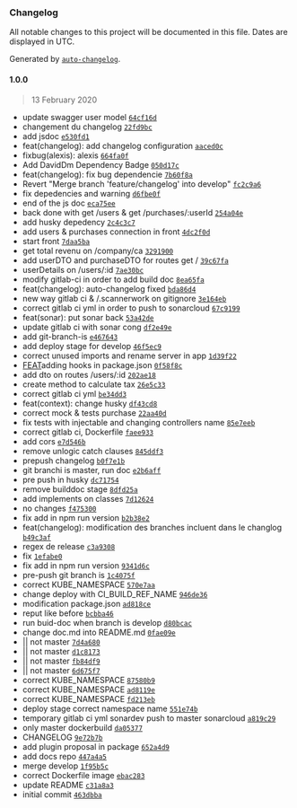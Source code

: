 ### Changelog

All notable changes to this project will be documented in this file. Dates are displayed in UTC.

Generated by [`auto-changelog`](https://github.com/CookPete/auto-changelog).

#### 1.0.0

> 13 February 2020

- update swagger user model [`64cf16d`](https://github.com/Laplo/mspr_ci/commit/64cf16dfbc1967f7058785868ffbaa2ce56c90e3)
- changement du changelog [`22fd9bc`](https://github.com/Laplo/mspr_ci/commit/22fd9bcd4cd8a47519f0c08f11c487d0327b35f3)
- add jsdoc [`e530fd1`](https://github.com/Laplo/mspr_ci/commit/e530fd1bd38c1c69eb9a697cf94dd1ba9a9d2404)
- feat(changelog): add changelog configuration [`aaced0c`](https://github.com/Laplo/mspr_ci/commit/aaced0c1e86b41236d2b25649a3e5cb2fdea82a3)
- fixbug(alexis): alexis [`664fa0f`](https://github.com/Laplo/mspr_ci/commit/664fa0fbc4e1da23a33ee021514eea8501eccdbe)
- Add DavidDm Dependency Badge [`050d17c`](https://github.com/Laplo/mspr_ci/commit/050d17c39ac1535d5809758aa8881839ae533de3)
- feat(changelog): fix bug dependencie [`7b60f8a`](https://github.com/Laplo/mspr_ci/commit/7b60f8addedc97cf575a22abf5bcaa229bf22e25)
- Revert "Merge branch 'feature/changelog' into develop" [`fc2c9a6`](https://github.com/Laplo/mspr_ci/commit/fc2c9a6c0f0e3620d081a434fb2771c939476508)
- fix depedencies and warning [`d6fbe0f`](https://github.com/Laplo/mspr_ci/commit/d6fbe0fffe9bf8757e1e12aa7b2508b68e19a715)
- end of the js doc [`eca75ee`](https://github.com/Laplo/mspr_ci/commit/eca75ee9ec4dfe854177e5a5e407c94ced77f23b)
- back done with get /users & get /purchases/:userId [`254a04e`](https://github.com/Laplo/mspr_ci/commit/254a04ec8d398176530a4c7672a958de9802a557)
- add husky depedency [`2c4c3c7`](https://github.com/Laplo/mspr_ci/commit/2c4c3c7192379c541d9c9eea823d9a6a7ba9e8a6)
- add users & purchases connection in front [`4dc2f0d`](https://github.com/Laplo/mspr_ci/commit/4dc2f0dce0499508da657f9d0c159583797e07e4)
- start front [`7daa5ba`](https://github.com/Laplo/mspr_ci/commit/7daa5ba0b8a3fc6cd183633af145f30e8d741648)
- get total revenu on /company/ca [`3291900`](https://github.com/Laplo/mspr_ci/commit/32919003621e65e9f4c08a705053c75e56f62bb0)
- add userDTO and purchaseDTO for routes get / [`39c67fa`](https://github.com/Laplo/mspr_ci/commit/39c67fa300dfdf52c111204b488617c811679254)
- userDetails on /users/:id [`7ae30bc`](https://github.com/Laplo/mspr_ci/commit/7ae30bc38fcc17804eac0463119d1a78be144d4b)
- modify gitlab-ci in order to add build doc [`8ea65fa`](https://github.com/Laplo/mspr_ci/commit/8ea65faaff3b164765fc0ad6ee75782f9fe2c7cc)
- feat(changelog): auto-changelog fixed [`bda86d4`](https://github.com/Laplo/mspr_ci/commit/bda86d4b266e1584173152a3612bc6bc61a024d5)
- new way gitlab ci & /.scannerwork on gitignore [`3e164eb`](https://github.com/Laplo/mspr_ci/commit/3e164ebe4bdcf74024e73188a767e9fa99b57227)
- correct gitlab ci yml in order to push to sonarcloud [`67c9199`](https://github.com/Laplo/mspr_ci/commit/67c9199c4f18566034f56fd8247b53f13a2f7fef)
- feat(sonar): put sonar back [`53a42de`](https://github.com/Laplo/mspr_ci/commit/53a42deec8d56205c69a12185eb48147102244a6)
- update gitlab ci with sonar cong [`df2e49e`](https://github.com/Laplo/mspr_ci/commit/df2e49ec62b74eb02236a55791b7497cdd6cab51)
- add git-branch-is [`e467643`](https://github.com/Laplo/mspr_ci/commit/e46764357274b1b41f27d3849237da11f7ac9d22)
- add deploy stage for develop [`46f5ec9`](https://github.com/Laplo/mspr_ci/commit/46f5ec9ce3f9d47b3825acab04f9a18182f983a8)
- correct unused imports and rename server in app [`1d39f22`](https://github.com/Laplo/mspr_ci/commit/1d39f22dd27eb38c46f0ba80d7f2078efcd7c13f)
- [FEAT](hooks)adding hooks in package.json [`0f58f8c`](https://github.com/Laplo/mspr_ci/commit/0f58f8c12a4ff79e9cd99f3580c21f014f79641e)
- add dto on routes /users/:id [`202ae18`](https://github.com/Laplo/mspr_ci/commit/202ae18c92a70c9365f5995470ae6388e1f70008)
- create method to calculate tax [`26e5c33`](https://github.com/Laplo/mspr_ci/commit/26e5c33f9600bac4473800d122550d043e4deff8)
- correct gitlab ci yml [`be34dd3`](https://github.com/Laplo/mspr_ci/commit/be34dd3d3ea6836d6d0a84a87da5e39c83e8d048)
- feat(context): change husky [`df43cd8`](https://github.com/Laplo/mspr_ci/commit/df43cd86fb8f36cb1f4a4bb3c2e10c739858a818)
- correct mock & tests purchase [`22aa40d`](https://github.com/Laplo/mspr_ci/commit/22aa40d994be5a0434440533f1a316532dc3ea59)
- fix tests with injectable and changing controllers name [`85e7eeb`](https://github.com/Laplo/mspr_ci/commit/85e7eeb7b1e852648c0cd3fd6f3d2c746332ef84)
- correct gitlab ci, Dockerfile [`faee933`](https://github.com/Laplo/mspr_ci/commit/faee9336f22f2e875b8dc7e60cb0779688588fb8)
- add cors [`e7d546b`](https://github.com/Laplo/mspr_ci/commit/e7d546b78ae92b81b43759a387401f1774338df3)
- remove unlogic catch clauses [`845ddf3`](https://github.com/Laplo/mspr_ci/commit/845ddf33826c1674a1a1c3c99f08bec48d8fb813)
- prepush changelog [`b0f7e1b`](https://github.com/Laplo/mspr_ci/commit/b0f7e1b30d28a7f09f2e9e0230fbd7864ba75eec)
- git branchi is master, run doc [`e2b6aff`](https://github.com/Laplo/mspr_ci/commit/e2b6afff90a0c2d79f50db9f174811ea03ebd025)
- pre push in husky [`dc71754`](https://github.com/Laplo/mspr_ci/commit/dc71754143cb233163aa42e0f60774d4871dbee8)
- remove builddoc stage [`8dfd25a`](https://github.com/Laplo/mspr_ci/commit/8dfd25a86cf204fc337a5a0a82dcfb641222d8b0)
- add implements on classes [`7d12624`](https://github.com/Laplo/mspr_ci/commit/7d12624bdce0c89483c2e4aa2e87debb9fbfe9cb)
- no changes [`f475300`](https://github.com/Laplo/mspr_ci/commit/f4753004039305ca84288614a084fb4f97a74381)
- fix add in npm run version [`b2b38e2`](https://github.com/Laplo/mspr_ci/commit/b2b38e20d0531fed732fa2cc13fac5cb4b939c93)
- feat(changelog): modification des branches incluent dans le changlog [`b49c3af`](https://github.com/Laplo/mspr_ci/commit/b49c3aff0cf024b6f9c7443935458e7c6e0aa612)
- regex de release [`c3a9308`](https://github.com/Laplo/mspr_ci/commit/c3a93082f778a63ed3c0d394ef779d45fbdd8db0)
- fix [`1efabe0`](https://github.com/Laplo/mspr_ci/commit/1efabe094fc3c6432d1e2d821d3154dc968109a9)
- fix add in npm run version [`9341d6c`](https://github.com/Laplo/mspr_ci/commit/9341d6c49bbab29d14aa1655d9fde85fe3ccaaf7)
- pre-push git branch is [`1c4075f`](https://github.com/Laplo/mspr_ci/commit/1c4075f8c1f772ea815dab84a0da604018556a6b)
- correct KUBE_NAMESPACE [`570e7aa`](https://github.com/Laplo/mspr_ci/commit/570e7aab8489c425a7abcd322f478d9641be4202)
- change deploy with CI_BUILD_REF_NAME [`946de36`](https://github.com/Laplo/mspr_ci/commit/946de360b84097e6e333e14bd6f0a9392483a9d2)
- modification package.json [`ad818ce`](https://github.com/Laplo/mspr_ci/commit/ad818ce9ac02787c7867ab31fc15f05cc03529a6)
- reput like before [`bcbba46`](https://github.com/Laplo/mspr_ci/commit/bcbba46b1b80b0915657a7548ba9d077c77dff89)
- run buid-doc when branch is develop [`d80bcac`](https://github.com/Laplo/mspr_ci/commit/d80bcac5676b773ace5de53da0e553c9df4ed653)
- change doc.md into README.md [`0fae09e`](https://github.com/Laplo/mspr_ci/commit/0fae09efafa5a2d1290bd2e34ec4b874a369b854)
- || not master [`7d4a680`](https://github.com/Laplo/mspr_ci/commit/7d4a680e377a468d66aafcccc9893259c23081e6)
- || not master [`d1c8173`](https://github.com/Laplo/mspr_ci/commit/d1c8173e49316a8668762c0e9c04df0520c1ac06)
- || not master [`fb84df9`](https://github.com/Laplo/mspr_ci/commit/fb84df9048fa30ac00e84c147d65354d6a2f280a)
- || not master [`6d675f7`](https://github.com/Laplo/mspr_ci/commit/6d675f70e3a6de421484bc28021401ebafd02d89)
- correct KUBE_NAMESPACE [`87580b9`](https://github.com/Laplo/mspr_ci/commit/87580b98cb74ff19db420c6ce8886c13a20a6780)
- correct KUBE_NAMESPACE [`ad8119e`](https://github.com/Laplo/mspr_ci/commit/ad8119e63c40b5c45ba82580f8d703d8c9394dbe)
- correct KUBE_NAMESPACE [`fd213eb`](https://github.com/Laplo/mspr_ci/commit/fd213eb03996bbb2f3d522d1a382dd74676887fa)
- deploy stage correct namespace name [`551e74b`](https://github.com/Laplo/mspr_ci/commit/551e74bef3094c17856ee7762594cc45647c080f)
- temporary gitlab ci yml sonardev push to master sonarcloud [`a819c29`](https://github.com/Laplo/mspr_ci/commit/a819c29b272182a2cfcf7e70b011b35087999d64)
- only master dockerbuild [`da05377`](https://github.com/Laplo/mspr_ci/commit/da053773878f8eb9646d064e0ba667127db6363c)
- CHANGELOG [`9e72b7b`](https://github.com/Laplo/mspr_ci/commit/9e72b7b5b9cae079dde5d9aa8b44c85220d57a61)
- add plugin proposal in package [`652a4d9`](https://github.com/Laplo/mspr_ci/commit/652a4d95253692449874fcf697a081a2f20dbbb9)
- add docs repo [`447a4a5`](https://github.com/Laplo/mspr_ci/commit/447a4a5fd648b5c5415990b420bb09ddefcdf469)
- merge develop [`1f95b5c`](https://github.com/Laplo/mspr_ci/commit/1f95b5c4280b642ceb6ff4721a384da54cff73c5)
- correct Dockerfile image [`ebac283`](https://github.com/Laplo/mspr_ci/commit/ebac283b8470ded867f64adf1e98459d7fc9e06d)
- update README [`c31a8a3`](https://github.com/Laplo/mspr_ci/commit/c31a8a38a16320c454a8e5a80fec88426295010e)
- initial commit [`463dbba`](https://github.com/Laplo/mspr_ci/commit/463dbba76bf2f23b79c6929038d3f5cbe9b63afc)
